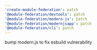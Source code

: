 ```yaml
---
'create-module-federation': patch
'@module-federation/devtools': patch
'@module-federation/modern-js': patch
'@module-federation/modernjsapp': patch
'@module-federation/cli': patch
---
```


bump modern.js to fix esbuild vulnerability
